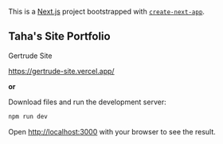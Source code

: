 This is a [Next.js](https://nextjs.org/) project bootstrapped with [`create-next-app`](https://github.com/vercel/next.js/tree/canary/packages/create-next-app).

## Taha's Site Portfolio

Gertrude Site

https://gertrude-site.vercel.app/


**or**

Download files and run the development server:

```bash
npm run dev
```

Open [http://localhost:3000](http://localhost:3000) with your browser to see the result.



